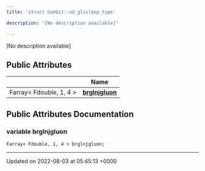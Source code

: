```yaml
---
title: 'struct Gambit::sd_gluiloop_type'

description: "[No description available]"

---
```









[No description available]

## Public Attributes

|                | Name           |
| -------------- | -------------- |
| Farray< Fdouble, 1, 4 > | **[brglnjgluon](/documentation/code/darkbit/classes/structgambit_1_1sd__gluiloop__type/#variable-brglnjgluon)**  |

## Public Attributes Documentation

### variable brglnjgluon

```
Farray< Fdouble, 1, 4 > brglnjgluon;
```


-------------------------------

Updated on 2022-08-03 at 05:45:13 +0000